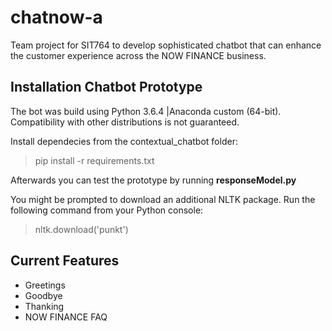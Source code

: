# chatnow-a
Team project for SIT764 to develop sophisticated chatbot that can enhance the customer experience across the NOW FINANCE business.


## Installation Chatbot Prototype

The bot was build using Python 3.6.4 |Anaconda custom (64-bit).
Compatibility with other distributions is not guaranteed.

Install dependecies from the contextual_chatbot folder:
> pip install -r requirements.txt

Afterwards you can test the prototype by running **responseModel.py**

You might be prompted to download an additional NLTK package. Run the following command from your Python console:
>nltk.download('punkt')

## Current Features
- Greetings
- Goodbye
- Thanking
- NOW FINANCE FAQ

